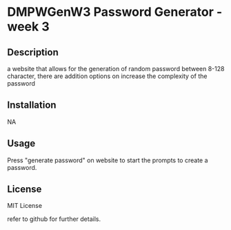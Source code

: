 # DMPWGenW3 Password Generator - week 3

## Description 
a website that allows for the generation of random password between 8-128 character, there are addition options on increase the complexity of the password

## Installation
NA

## Usage 

Press "generate password" on website to start the prompts to create a password.

## License

MIT License

refer to github for further details.
